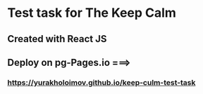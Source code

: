 # Test task for The Keep Calm 

## Created with React JS
## Deploy on pg-Pages.io ===>

### https://yurakholoimov.github.io/keep-culm-test-task
